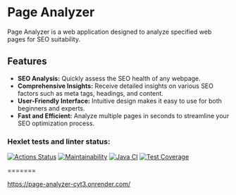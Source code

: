 # Page Analyzer

Page Analyzer is a web application designed to analyze specified web pages for SEO suitability.

## Features

- **SEO Analysis:** Quickly assess the SEO health of any webpage.
- **Comprehensive Insights:** Receive detailed insights on various SEO factors such as meta tags, headings, and content.
- **User-Friendly Interface:** Intuitive design makes it easy to use for both beginners and experts.
- **Fast and Efficient:** Analyze multiple pages in seconds to streamline your SEO optimization process.




### Hexlet tests and linter status:
[![Actions Status](https://github.com/DanielNuud/java-project-72/actions/workflows/hexlet-check.yml/badge.svg)](https://github.com/DanielNuud/java-project-72/actions)
[![Maintainability](https://api.codeclimate.com/v1/badges/0d45d36cad8c7e4116c6/maintainability)](https://codeclimate.com/github/DanielNuud/java-project-72/maintainability)
[![Java CI](https://github.com/DanielNuud/java-project-72/actions/workflows/main.yaml/badge.svg)](https://github.com/DanielNuud/java-project-72/actions/workflows/main.yaml)
[![Test Coverage](https://api.codeclimate.com/v1/badges/0d45d36cad8c7e4116c6/test_coverage)](https://codeclimate.com/github/DanielNuud/java-project-72/test_coverage)

=======

https://page-analyzer-cyt3.onrender.com/
